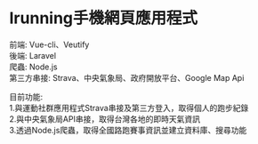 <h1>Irunning手機網頁應用程式</h1>

前端: Vue-cli、Veutify
<br />
後端: Laravel
<br />
爬蟲: Node.js
<br />
第三方串接: Strava、中央氣象局、政府開放平台、Google Map Api


目前功能:
<br />
1.與運動社群應用程式Strava串接及第三方登入，取得個人的跑步紀錄
<br />
2.與中央氣象局API串接，取得台灣各地的即時天氣資訊
<br />
3.透過Node.js爬蟲，取得全國路跑賽事資訊並建立資料庫、搜尋功能
<br />
